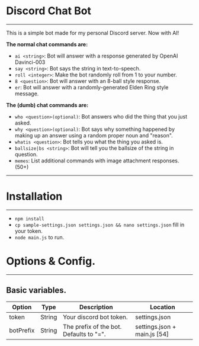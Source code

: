 
# Discord Chat Bot
***
This is a simple bot made for my personal Discord server. Now with AI!


__The normal chat commands are:__
* `ai <string>`: Bot will answer with a response generated by OpenAI Davinci-003
* `say <string>`: Bot says the string in text-to-speech.
* `roll <integer>`: Make the bot randomly roll from 1 to your number.
* `8 <question>`: Bot will answer with an 8-ball style response.
* `er`: Bot will answer with a randomly-generated Elden Ring style message.

__The (dumb) chat commands are:__
* `who <question>(optional)`: Bot answers who did the thing that you just asked.
* `why <question>(optional)`: Bot says why something happened by making up an answer using a random proper noun and "reason".
* `whatis <question>`: Bot tells you what the thing you asked is.
* `ballsize|bs <string>`: Bot will tell you the ballsize of the string in question.
* `memes`: List additional commands with image attachment responses. (50+)
 

***
# Installation
***
* `npm install`
* `cp sample-settings.json settings.json && nano settings.json` fill in your token.
* `node main.js` to run.

# Options & Config.
***

## Basic variables.
| Option | Type | Description | Location |
| --- | --- | --- | --- |
| token | String | Your discord bot token. | settings.json |
| botPrefix | String | The prefix of the bot. Defaults to "=". | settings.json + main.js [54] |
